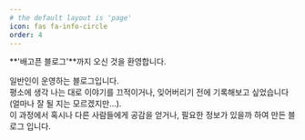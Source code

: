 ```yaml
---
# the default layout is 'page'
icon: fas fa-info-circle
order: 4
---
```


**'배고픈 블로그'**까지 오신 것을 환영합니다.  

일반인이 운영하는 블로그입니다.  
평소에 생각 나는 대로 이야기를 끄적이거나, 잊어버리기 전에 기록해보고 싶었습니다(얼마나 잘 될 지는 모르겠지만...).  
이 과정에서 혹시나 다른 사람들에게 공감을 얻거나, 필요한 정보가 있을까 하여 만든 블로그 입니다.